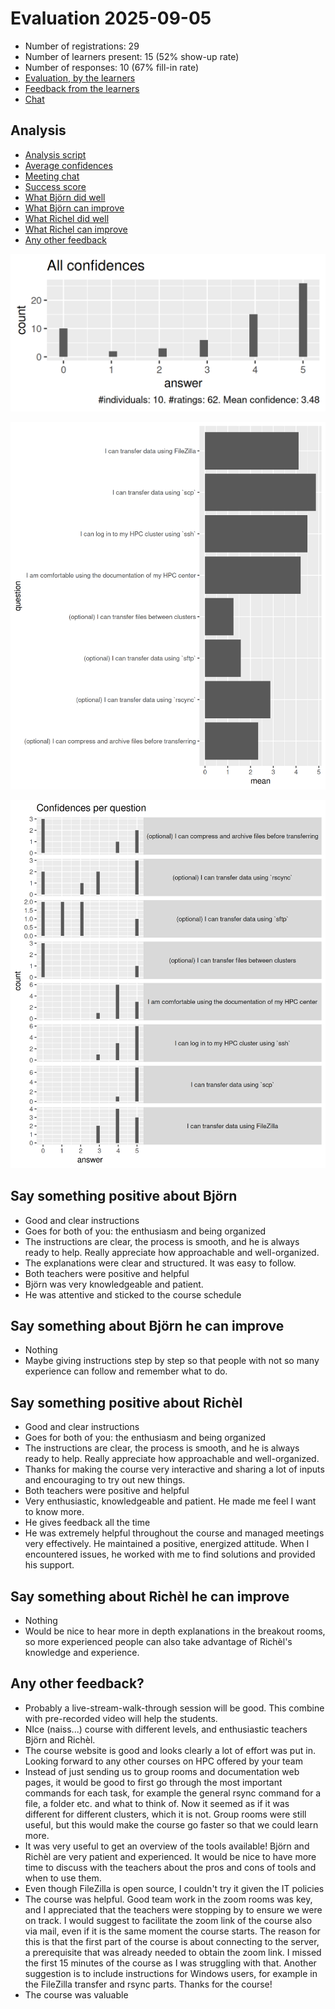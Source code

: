 # Evaluation 2025-09-05

- Number of registrations: 29
- Number of learners present: 15 (52% show-up rate)
- Number of responses: 10 (67% fill-in rate)
- [Evaluation, by the learners](evaluation.csv)
- [Feedback from the learners](feedback.csv)
- [Chat](meeting_saved_new_chat.txt)

## Analysis

- [Analysis script](analyse.R)
- [Average confidences](average_confidences.csv)
- [Meeting chat](meeting_saved_new_chat.txt)
- [Success score](success_score.txt)
- [What Björn did well](bjorn_positive.txt)
- [What Björn can improve](bjorn_improve.txt)
- [What Richel did well](richel_positive.txt)
- [What Richel can improve](richel_improve.txt)
- [Any other feedback](other_feedback.txt)

![All confidences](all_confidences.png)

![Average confidence per question](average_confidences_per_question.png)

![Confidences per question](confidences_per_question.png)

## Say something positive about Björn

- Good and clear instructions
- Goes for both of you: the enthusiasm and being organized
- The instructions are clear, the process is smooth,
  and he is always ready to help.
  Really appreciate how approachable and well-organized.
- The explanations were clear and structured. It was easy to follow.
- Both teachers were positive and helpful
- Björn was very knowledgeable and patient.
- He was attentive and sticked to the course schedule

## Say something about Björn he can improve

- Nothing
- Maybe giving instructions step by step so that people
  with not so many experience can follow and remember what to do.

## Say something positive about Richèl

- Good and clear instructions
- Goes for both of you: the enthusiasm and being organized
- The instructions are clear, the process is smooth,
  and he is always ready to help.
  Really appreciate how approachable and well-organized.
- Thanks for making the course very interactive and
  sharing a lot of inputs and encouraging to try out new things.
- Both teachers were positive and helpful
- Very enthusiastic, knowledgeable and patient.
  He made me feel I want to know more.
- He gives feedback all the time
- He was extremely helpful throughout the course and managed meetings very
  effectively. He maintained a positive, energized attitude.
  When I encountered issues,
  he worked with me to find solutions and provided his support.

## Say something about Richèl he can improve

- Nothing
- Would be nice to hear more in depth explanations in the breakout rooms,
  so more experienced people can also take advantage of Richèl's knowledge
  and experience.

## Any other feedback?

- Probably a live-stream-walk-through session will be good.
  This combine with pre-recorded video will help the students.
- NIce (naiss...) course with different levels,
  and enthusiastic teachers Björn and Richèl.
- The course website is good and looks clearly a lot of effort was put in.
  Looking forward to any other courses on HPC offered by your team
- Instead of just sending us to group rooms and documentation web pages,
  it would be good to first go through the most important commands
  for each task, for example the general rsync command for a file,
  a folder etc. and what to think of.
  Now it seemed as if it was different for different clusters,
  which it is not. Group rooms were still useful,
  but this would make the course go faster so that we could learn more.
- It was very useful to get an overview of the tools available!
  Björn and Richèl are very patient and experienced.
  It would be nice to have more time to discuss with the teachers
  about the pros and cons of tools and when to use them.
- Even though FileZilla is open source, I couldn't try it given the IT policies
- The course was helpful. Good team work in the zoom rooms was key,
  and I appreciated that the teachers were stopping by
  to ensure we were on track.
  I would suggest to facilitate the zoom link of the course also via mail,
  even if it is the same moment the course starts.
  The reason for this is that the first part of the course is
  about connecting to the server,
  a prerequisite that was already needed to obtain the zoom link.
  I missed the first 15 minutes of the course as I was struggling with that.
  Another suggestion is to include instructions for Windows users,
  for example in the FileZilla transfer and rsync parts. Thanks for the course!
- The course was valuable

